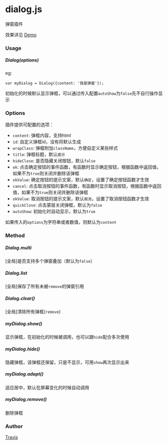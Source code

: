 # dialog.js

弹窗插件

效果详见 [Demo](http://travisup.com/demo/plugins/dialog/demo)

### Usage

##### Dialog(options)

eg:
    
    var myDialog = Dialog({content: '我是弹窗'});

初始化的时候默认显示弹框，可以通过传入配置`autoShow`为`false`先不自行操作显示

### Options

插件提供可配置的选项：
    
* `content`: 弹框内容，支持html
* `id`: 自定义弹框id，没有将默认生成
* `wrapClass`: 弹框附加`className`，方便自定义某些样式
* `title`: 弹框标题，默认`提示`
* `hideClose`: 是否隐藏关闭按钮，默认`false`
* `ok`: 点击确定按钮的事件函数，有函数时显示确定按钮，根据函数中返回值，如果不为`true`则关闭并删除该弹框
* `okValue`: 确定按钮的提示文案，默认`确定`，设置了确定按钮函数才生效
* `cancel`: 点击取消按钮的事件函数，有函数时显示取消按钮，根据函数中返回值，如果不为`true`则关闭并删除该弹框
* `okValue`: 取消按钮的提示文案，默认`取消`，设置了取消按钮函数才生效
* `quickClose`: 点击蒙层关闭弹框，默认为`false`
* `autoShow`: 初始化时自动显示，默认为`true`

如果传入的`options`为字符串或者数值，则默认为`content`

### Method

##### Dialog.multi

[全局]是否支持多个弹窗叠加（默认为`false`）

##### Dialog.list

[全局]保存了所有未被`remove`的弹窗引用

##### Dialog.clear()

[全局]清除所有弹框(`remove`)

##### myDialog.show()

显示弹框，在初始化的时候被调用，也可以跟`hide`配合多次使用

##### myDialog.hide()

隐藏弹框，该弹框还保留，只是不显示，可用`show`再次显示出来

##### myDialog.adapt()

适应居中，默认在屏幕变化的时候自动调用

##### myDialog.remove()

删除弹框

### Author

[Travis](http://travisup.com/)